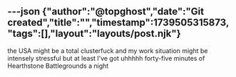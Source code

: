 ---json
{"author":"@topghost","date":"Git created","title":"","timestamp":1739505315873,"tags":[],"layout":"layouts/post.njk"}
---
the USA might be a total clusterfuck and my work situation might be intensely stressful but at least I&#x2019;ve got uhhhhh forty-five minutes of Hearthstone Battlegrounds a night
